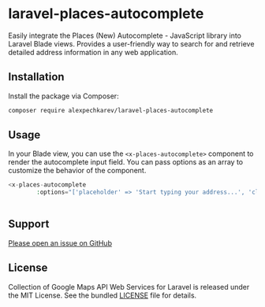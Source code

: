 # laravel-places-autocomplete

Easily integrate the Places (New) Autocomplete - JavaScript library into Laravel Blade views. Provides a user-friendly way to search for and retrieve detailed address information in any web application.

## Installation
Install the package via Composer:

```bash
composer require alexpechkarev/laravel-places-autocomplete
```

## Usage
In your Blade view, you can use the `<x-places-autocomplete>` component to render the autocomplete input field. You can pass options as an array to customize the behavior of the component.
```php
<x-places-autocomplete
        :options="['placeholder' => 'Start typing your address...', 'clear_input' => false, 'debounce' => 100]"  />
        
```


## Support

[Please open an issue on GitHub](https://github.com/alexpechkarev/laravel-places-autocomplete/issues)

## License

Collection of Google Maps API Web Services for Laravel is released under the MIT License. See the bundled
[LICENSE](https://github.com/alexpechkarev/laravel-places-autocomplete/blob/master/LICENSE)
file for details.